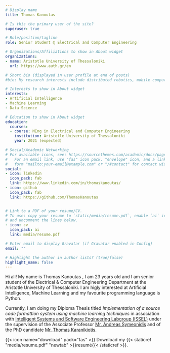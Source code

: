 ```yaml
---
# Display name
title: Thomas Kanoutas

# Is this the primary user of the site?
superuser: true

# Role/position/tagline
role: Senior Student @ Electrical and Computer Engineering

# Organizations/Affiliations to show in About widget
organizations:
- name: Aristotle University of Thessaloniki
  url: https://www.auth.gr/en

# Short bio (displayed in user profile at end of posts)
#bio: My research interests include distributed robotics, mobile computing and programmable matter.

# Interests to show in About widget
interests:
- Artificial Intelligence
- Machine Learning
- Data Science

# Education to show in About widget
education:
  courses:
  - course: MEng in Electrical and Computer Engineering
    institution: Aristotle University of Thessaloniki
    year: 2021 (expected)

# Social/Academic Networking
# For available icons, see: https://sourcethemes.com/academic/docs/page-builder/#icons
#   For an email link, use "fas" icon pack, "envelope" icon, and a link in the
#   form "mailto:your-email@example.com" or "/#contact" for contact widget.
social:
- icon: linkedin
  icon_pack: fab
  link: https://www.linkedin.com/in/thomaskanoutas/
- icon: github
  icon_pack: fab
  link: https://github.com/ThomasKanoutas


# Link to a PDF of your resume/CV.
# To use: copy your resume to `static/media/resume.pdf`, enable `ai` icons in `params.toml`, 
# and uncomment the lines below.
- icon: cv
  icon_pack: ai
  link: media/resume.pdf

# Enter email to display Gravatar (if Gravatar enabled in Config)
email: ""

# Highlight the author in author lists? (true/false)
highlight_name: false
---
```


Hi all! My name is Thomas Kanoutas , I am 23 years old and I am senior student of the Electrical & Computer Engineering Department at the Aristotle University of Thessaloniki. I am higly interested at Artificial Intelligence, Machine Learning and my favourite programming language is Python. 

Currently, I am doing my Diploma Thesis titled _Implementation of a source code formattion system using machine learning techniques_ in association with [Intelligent Systems and Software Engineering Labgroup (ISSEL)](https://issel.ee.auth.gr/en/13-2/?lang=en) under the supervision of the Associate Professor [Mr. Andreas Symeonidis](https://issel.ee.auth.gr/en/staff/andreas-l-symeonidis/) and of the PhD candidate [Mr. Thomas Karanikiotis](https://issel.ee.auth.gr/en/staff/thomas-karanikiotis/).

{{< icon name="download" pack="fas" >}} Download my {{< staticref "media/resume.pdf" "newtab" >}}resumé{{< /staticref >}}.
